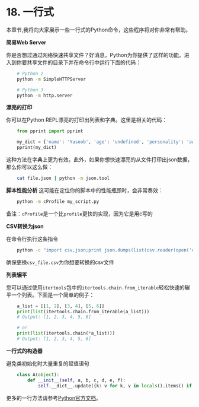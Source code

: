 # 18. 一行式
本章节,我将向大家展示一些一行式的Python命令，这些程序将对你非常有帮助。

**简易Web Server**

你是否想过通过网络快速共享文件？好消息，Python为你提供了这样的功能。进入到你要共享文件的目录下并在命令行中运行下面的代码：

```sh
    # Python 2
    python -m SimpleHTTPServer

    # Python 3
    python -m http.server
```

**漂亮的打印**

你可以在Python REPL漂亮的打印出列表和字典。这里是相关的代码：

```python
    from pprint import pprint

    my_dict = {'name': 'Yasoob', 'age': 'undefined', 'personality': 'awesome'}
    pprint(my_dict)

```
这种方法在字典上更为有效。此外，如果你想快速漂亮的从文件打印出json数据，那么你可以这么做：
```sh
    cat file.json | python -m json.tool
```

**脚本性能分析**
这可能在定位你的脚本中的性能瓶颈时，会非常奏效：

```sh
    python -m cProfile my_script.py
```
备注：```cProfile```是一个比```profile```更快的实现，因为它是用c写的

**CSV转换为json**

在命令行执行这条指令
```sh
    python -c "import csv,json;print json.dumps(list(csv.reader(open('csv_file.csv'))))"
```
确保更换```csv_file.csv```为你想要转换的csv文件

**列表辗平**

您可以通过使用```itertools```包中的```itertools.chain.from_iterable```轻松快速的辗平一个列表。下面是一个简单的例子：
```python
    a_list = [[1, 2], [3, 4], [5, 6]]
    print(list(itertools.chain.from_iterable(a_list)))
    # Output: [1, 2, 3, 4, 5, 6]

    # or
    print(list(itertools.chain(*a_list)))
    # Output: [1, 2, 3, 4, 5, 6]
```

**一行式的构造器**

避免类初始化时大量重复的赋值语句
```python
    class A(object):
        def __init__(self, a, b, c, d, e, f):
            self.__dict__.update({k: v for k, v in locals().items() if k != 'self'})
```
更多的一行方法请参考[Python官方文档](https://wiki.python.org/moin/Powerful%20Python%20One-Liners)。


